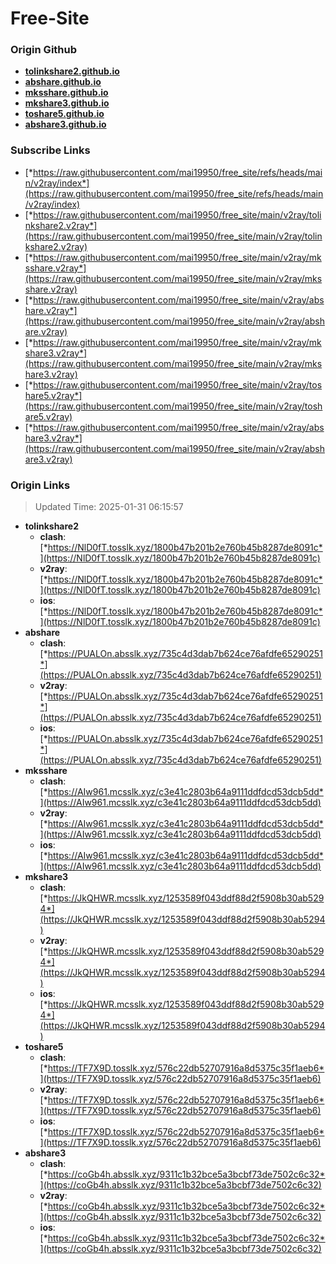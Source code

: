 # Free-Site

### Origin Github

- [**tolinkshare2.github.io**](https://github.com/tolinkshare2/tolinkshare2.github.io)
- [**abshare.github.io**](https://github.com/abshare/abshare.github.io)
- [**mksshare.github.io**](https://github.com/mksshare/mksshare.github.io)
- [**mkshare3.github.io**](https://github.com/mkshare3/mkshare3.github.io)
- [**toshare5.github.io**](https://github.com/toshare5/toshare5.github.io)
- [**abshare3.github.io**](https://github.com/abshare3/abshare3.github.io)

### Subscribe Links

- [*https://raw.githubusercontent.com/mai19950/free_site/refs/heads/main/v2ray/index*](https://raw.githubusercontent.com/mai19950/free_site/refs/heads/main/v2ray/index)
- [*https://raw.githubusercontent.com/mai19950/free_site/main/v2ray/tolinkshare2.v2ray*](https://raw.githubusercontent.com/mai19950/free_site/main/v2ray/tolinkshare2.v2ray)
- [*https://raw.githubusercontent.com/mai19950/free_site/main/v2ray/mksshare.v2ray*](https://raw.githubusercontent.com/mai19950/free_site/main/v2ray/mksshare.v2ray)
- [*https://raw.githubusercontent.com/mai19950/free_site/main/v2ray/abshare.v2ray*](https://raw.githubusercontent.com/mai19950/free_site/main/v2ray/abshare.v2ray)
- [*https://raw.githubusercontent.com/mai19950/free_site/main/v2ray/mkshare3.v2ray*](https://raw.githubusercontent.com/mai19950/free_site/main/v2ray/mkshare3.v2ray)
- [*https://raw.githubusercontent.com/mai19950/free_site/main/v2ray/toshare5.v2ray*](https://raw.githubusercontent.com/mai19950/free_site/main/v2ray/toshare5.v2ray)
- [*https://raw.githubusercontent.com/mai19950/free_site/main/v2ray/abshare3.v2ray*](https://raw.githubusercontent.com/mai19950/free_site/main/v2ray/abshare3.v2ray)

### Origin Links

> Updated Time: 2025-01-31 06:15:57

- **tolinkshare2**
  - **clash**: [*https://NlD0fT.tosslk.xyz/1800b47b201b2e760b45b8287de8091c*](https://NlD0fT.tosslk.xyz/1800b47b201b2e760b45b8287de8091c)
  - **v2ray**: [*https://NlD0fT.tosslk.xyz/1800b47b201b2e760b45b8287de8091c*](https://NlD0fT.tosslk.xyz/1800b47b201b2e760b45b8287de8091c)
  - **ios**: [*https://NlD0fT.tosslk.xyz/1800b47b201b2e760b45b8287de8091c*](https://NlD0fT.tosslk.xyz/1800b47b201b2e760b45b8287de8091c)
- **abshare**
  - **clash**: [*https://PUALOn.absslk.xyz/735c4d3dab7b624ce76afdfe65290251*](https://PUALOn.absslk.xyz/735c4d3dab7b624ce76afdfe65290251)
  - **v2ray**: [*https://PUALOn.absslk.xyz/735c4d3dab7b624ce76afdfe65290251*](https://PUALOn.absslk.xyz/735c4d3dab7b624ce76afdfe65290251)
  - **ios**: [*https://PUALOn.absslk.xyz/735c4d3dab7b624ce76afdfe65290251*](https://PUALOn.absslk.xyz/735c4d3dab7b624ce76afdfe65290251)
- **mksshare**
  - **clash**: [*https://AIw961.mcsslk.xyz/c3e41c2803b64a9111ddfdcd53dcb5dd*](https://AIw961.mcsslk.xyz/c3e41c2803b64a9111ddfdcd53dcb5dd)
  - **v2ray**: [*https://AIw961.mcsslk.xyz/c3e41c2803b64a9111ddfdcd53dcb5dd*](https://AIw961.mcsslk.xyz/c3e41c2803b64a9111ddfdcd53dcb5dd)
  - **ios**: [*https://AIw961.mcsslk.xyz/c3e41c2803b64a9111ddfdcd53dcb5dd*](https://AIw961.mcsslk.xyz/c3e41c2803b64a9111ddfdcd53dcb5dd)
- **mkshare3**
  - **clash**: [*https://JkQHWR.mcsslk.xyz/1253589f043ddf88d2f5908b30ab5294*](https://JkQHWR.mcsslk.xyz/1253589f043ddf88d2f5908b30ab5294)
  - **v2ray**: [*https://JkQHWR.mcsslk.xyz/1253589f043ddf88d2f5908b30ab5294*](https://JkQHWR.mcsslk.xyz/1253589f043ddf88d2f5908b30ab5294)
  - **ios**: [*https://JkQHWR.mcsslk.xyz/1253589f043ddf88d2f5908b30ab5294*](https://JkQHWR.mcsslk.xyz/1253589f043ddf88d2f5908b30ab5294)
- **toshare5**
  - **clash**: [*https://TF7X9D.tosslk.xyz/576c22db52707916a8d5375c35f1aeb6*](https://TF7X9D.tosslk.xyz/576c22db52707916a8d5375c35f1aeb6)
  - **v2ray**: [*https://TF7X9D.tosslk.xyz/576c22db52707916a8d5375c35f1aeb6*](https://TF7X9D.tosslk.xyz/576c22db52707916a8d5375c35f1aeb6)
  - **ios**: [*https://TF7X9D.tosslk.xyz/576c22db52707916a8d5375c35f1aeb6*](https://TF7X9D.tosslk.xyz/576c22db52707916a8d5375c35f1aeb6)
- **abshare3**
  - **clash**: [*https://coGb4h.absslk.xyz/9311c1b32bce5a3bcbf73de7502c6c32*](https://coGb4h.absslk.xyz/9311c1b32bce5a3bcbf73de7502c6c32)
  - **v2ray**: [*https://coGb4h.absslk.xyz/9311c1b32bce5a3bcbf73de7502c6c32*](https://coGb4h.absslk.xyz/9311c1b32bce5a3bcbf73de7502c6c32)
  - **ios**: [*https://coGb4h.absslk.xyz/9311c1b32bce5a3bcbf73de7502c6c32*](https://coGb4h.absslk.xyz/9311c1b32bce5a3bcbf73de7502c6c32)
